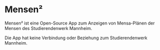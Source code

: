 # Mensen²
Mensen² ist eine Open-Source App zum Anzeigen von Mensa-Plänen der Mensen des Studierendenwerk Mannheim.

Die App hat keine Verbindung oder Beziehung zum Studierendenwerk Mannheim.